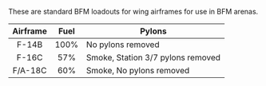 These are standard BFM loadouts for wing airframes for use in BFM arenas.

Airframe| Fuel | Pylons
|:-----:|:----:|---|
F-14B   | 100% | No pylons removed
F-16C   |  57% | Smoke, Station 3/7 pylons removed
F/A-18C |  60% | Smoke, No pylons removed
